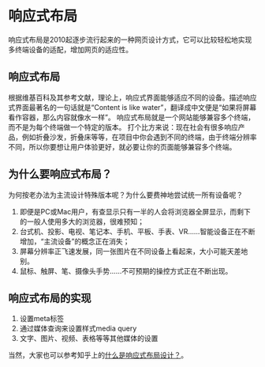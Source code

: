 # 响应式布局
响应式布局是2010起逐步流行起来的一种网页设计方式，它可以比较轻松地实现多终端设备的适配，增加网页的适应性。

## 响应式布局
根据维基百科及其参考文献，理论上，响应式界面能够适应不同的设备。描述响应式界面最著名的一句话就是“Content is like water”，翻译成中文便是“如果将屏幕看作容器，那么内容就像水一样”。
响应式布局就是一个网站能够兼容多个终端，而不是为每个终端做一个特定的版本。
打个比方来说：现在社会有很多响应产品，例如折叠沙发，折叠床等等，在项目中你会遇到不同的终端，由于终端分辨率不同，所以你要想让用户体验更好，就必要让你的页面能够兼容多个终端。

## 为什么要响应式布局？
为何按老办法为主流设计特殊版本呢？为什么要费神地尝试统一所有设备呢？
1. 即便是PC或Mac用户，有查显示只有一半的人会将浏览器全屏显示，而剩下的一般人使用多大的浏览器，很难预知；
2. 台式机、投影、电视、笔记本、手机、平板、手表、VR……智能设备正在不断增加，“主流设备”的概念正在消失；
3. 屏幕分辨率正飞速发展，同一张图片在不同设备上看起来，大小可能天差地别。
4. 鼠标、触屏、笔、摄像头手势……不可预期的操控方式正在不断出现。

## 响应式布局的实现
1. 设置meta标签
2. 通过媒体查询来设置样式media query
3. 文字、图片、视频、表格等等其他媒体的设置

当然，大家也可以参考知乎上的[什么是响应式布局设计？](https://www.zhihu.com/question/20976405)。
